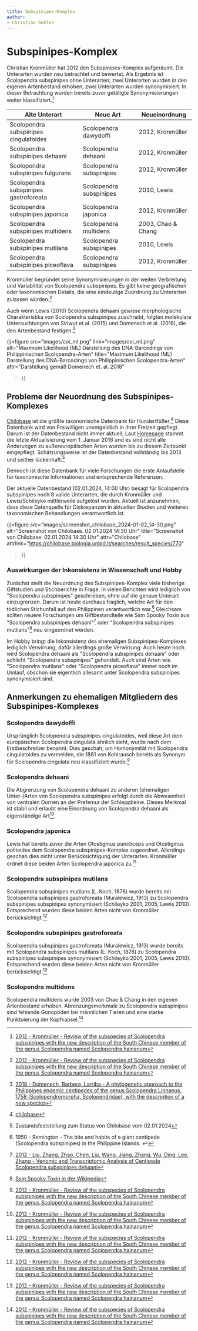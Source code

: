 ```yaml
---
title: Subspinipes-Komplex
author:
- Christian Gehlen
---
```


# Subspinipes-Komplex

Christian Kronmüller hat 2012 den Subspinipes-Komplex aufgeräumt. Die Unterarten wurden neu betrachtet und bewertet. Als Ergebnis ist Scolopendra subspinipes ohne Unterarten; zwei Unterarten wurden in den eigenen Artenbestand erhoben, zwei Unterarten wurden synonymisiert. In dieser Betrachtung wurden bereits zuvor getätigte Synonymisierungen weiter klassifiziert.[^2012-kronmüller]

| Alte Unterart | Neue Art | Neueinordnung |
| --- | --- | --- |  
| Scolopendra subspinipes cingulatoides | Scolopendra dawydoffi | 2012, Kronmüller | 
| Scolopendra subspinipes dehaani | Scolopendra dehaani | 2012, Kronmüller |
| Scolopendra subspinipes fulgurans | Scolopendra subspinipes | 2012, Kronmüller |
| Scolopendra subspinipes gastroforeata | Scolopendra subspinipes | 2010, Lewis |
| Scolopendra subspinipes japonica | Scolopendra japonica | 2012, Kronmüller |
| Scolopendra subspinipes multidens | Scolopendra multidens | 2003, Chao & Chang |
| Scolopendra subspinipes mutilans | Scolopendra subspinipes | 2010, Lewis |
| Scolopendra subspinipes piceoflava | Scolopendra subspinipes | 2012, Kronmüller | 


Kronmüller begründet seine Synonymisierungen in der weiten Verbreitung und Variabilität von Scolopendra subspinipes. Es gibt keine geografischen oder taxonomischen Details, die eine eindeutige Zuordnung zu Unterarten zulassen würden.[^2012-kronmüller]

Auch wenn Lewis (2010) Scolopendra dehaani gewisse morphologische Charakteristika von Scolopendra subspinipes zuschreibt, folgten molekulare Untersuchtungen von Siriwut et al. (2015) und Domenech et al. (2018), die den Artenbestand festigen.[^2018-domenech]

{{<figure
    src="images/coi_ml.png"
    link="images/coi_ml.png"
    alt="Maximum Likelihood (ML) Darstellung des DNA-Barcodings von Philippinischen Scolopendra-Arten"
    title="Maximum Likelihood (ML) Darstellung des DNA-Barcodings von Philippinischen Scolopendra-Arten"
    attr="Darstellung gemäß Domenech et. al. 2018"
>}}


## Probleme der Neuordnung des Subspinipes-Komplexes

[Chilobase](https://chilobase.biologia.unipd.it/) ist die größte taxonomische Datenbank für Hundertfüßer.[^chilobase] Diese Datenbank wird von Freiwilligen unentgeldlich in ihrer Freizeit gepflegt. Darum ist der Datenbestand nicht immer aktuell; Laut [Homepage](https://chilobase.biologia.unipd.it/pages/about-chilobase) stammt die letzte Aktualisierung vom 1. Januar 2016 und es sind nicht alle Änderungen zu außereuropäischen Arten wurden bis zu diesem Zeitpunkt eingepflegt. Schätzungsweise ist der Datenbestand vollständig bis 2013 und seither lückenhaft.[^chilobase-snapshot] 

Dennoch ist diese Datenbank für viele Forschungen die erste Anlaufstelle für taxonomische Informationen und entsprechende Referenzen.

Der aktuelle Datenbestand (02.01.2024, 14:00 Uhr) besagt für Scolopendra subspinipes noch 8 valide Unterarten, die durch Kronmüller und Lewis/Schileyko mittlerweile aufgelöst wurden. Aktuell ist anzunehmen, dass diese Datenquelle für Diskrepanzen in aktuellen Studien und weiteren taxonomischen Behandlungen verantwortlich ist.

{{<figure
    src="images/screenshot_chilobase_2024-01-02_14-30.png"
    alt="Screenshot von Chilobase. 02.01.2024 14:30 Uhr"
    title="Screenshot von Chilobase. 02.01.2024 14:30 Uhr"
    attr="Chilobase"
    attrlink="https://chilobase.biologia.unipd.it/searches/result_species/770"
>}}

### Auswirkungen der Inkonsistenz in Wissenschaft und Hobby

Zunächst stellt die Neuordnung des Subspinipes-Komplex viele bisherige Giftstudien und Stichberichte in Frage. In vielen Berichten wird lediglich von "Scolopendra subspinipes" geschrieben, ohne auf die genaue Unterart einzugrenzen. Darum ist heute durchaus fraglich, welche Art für den tödlichen Stichunfall auf den Philippinen verantwortlich war.[^1950-remington] Gleichsam sollten neuere Forschungen um Giftbestandteile wie Ssm Spooky Toxin aus "Scolopendra subspinipes dehaani"[^fn-2012-liu] oder "Scolopendra subspinipes mutilans"[^ssm-spooky-toxin] neu eingeordnet werden.

Im Hobby bringt die Inkonsistenz des ehemaligen Subspinipes-Komplexes lediglich Verwirrung, dafür allerdings große Verwirrung. Auch heute noch wird Scolopendra dehaani als "Scolopendra subspinipes dehaani" oder schlicht "Scolopendra subspinipes" gehandelt. Auch sind Arten wie "Scolopendra mutilans" oder "Scolopendra piceoflava" immer noch im Umlauf, obschon sie eigentlich allesamt unter Scolopendra subspinipes synonymisiert sind.

## Anmerkungen zu ehemaligen Mitgliedern des Subspinipes-Komplexes

### Scolopendra dawydoffi

Ursprünglich Scolopendra subspinipes cingulatoides, weil diese Art dem europäischen Scolopendra cingulata ähnlich sieht, wurde nach dem Erstbeschreiber benannt. Dies geschah, um Homonymität mit Scolopendra cingulatoides zu vermeiden, die 1881 von Kohlrausch bereits als Synonym für Scolopendra cingulata neu klassifiziert wurde.[^2012-kronmüller]

### Scolopendra dehaani

Die Abgrenzung von Scolopendra dehaani zu anderen (ehemaligen Unter-)Arten von Scolopendra subspinipes erfolgt durch die Abwesenheit von ventralen Dornen an der Prefemur der Schleppbeine. Dieses Merkmal ist stabil und erlaubt eine Einordnung von Scolopendra dehaani als eigenständige Art[^2012-kronmüller]. 

### Scolopendra japonica

Lewis hat bereits zuvor die Arten Otostigmus puncticeps und Otostigmus politoides dem Scolopendra subspinipes-Komplex zugeordnet. Allerdings geschah dies nicht unter Berücksichtigung der Unterarten. Kronmüller ordnet diese beiden Arten Scolopendra japonica zu.[^2012-kronmüller]


### Scolopendra subspinipes mutilans

Scolopendra subspinipes mutilans (L. Koch, 1878) wurde bereits mit Scolopendra subspinipes gastroforeata (Muralewicz, 1913) zu Scolopendra subspinipes subspinipes synonymisiert (Schileyko 2001, 2005, Lewis 2010). Entsprechend wurden diese beiden Arten nicht von Kronmüller berücksichtigt.[^2012-kronmüller]

### Scolopendra subspinipes gastroforeata

Scolopendra subspinipes gastroforeata (Muralewicz, 1913) wurde bereits mit Scolopendra subspinipes mutilans (L. Koch, 1878) zu Scolopendra subspinipes subspinipes synonymisiert (Schileyko 2001, 2005, Lewis 2010). Entsprechend wurden diese beiden Arten nicht von Kronmüller berücksichtigt.[^2012-kronmüller]

### Scolopendra multidens

Scolopendra multidens wurde 2003 von Chao & Chang in den eigenen Artenbestand erhoben. Abrenzungsmerkmale zu Scolopendra subspinipes sind fehlende Gonopoden bei männlichen Tieren und eine starke Punktuierung der Kopfkapsel.[^2012-kronmüller]


[^2012-kronmüller]: [2012 - Kronmüller - Review of the subspecies of Scolopendra subspinipes with the new description of the South Chinese member of the genus Scolopendra named Scolopendra hainanum](https://www.researchgate.net/publication/259752848_Review_of_the_subspecies_of_Scolopendra_subspinipes_Leach_1815_with_the_new_description_of_the_South_Chinese_member_of_the_genus_Scolopendra_Linnaeus_1758_named_Scolopendra_hainanum_spec_nov_Myriapoda)

[^2018-domenech]: [2018 - Domenech, Barbera, Larriba - A phylogenetic approach to the Philippines endemic centipedes of the genus Scolopendra Linnaeus, 1758 (Scolopendromorpha, Scolopendridae), with the description of a new species](https://www.researchgate.net/publication/327846355_A_phylogenetic_approach_to_the_Philippines_endemic_centipedes_of_the_genus_Scolopendra_Linnaeus_1758_Scolopendromorpha_Scolopendridae_with_the_description_of_a_new_species)

[^chilobase]: [chilobase](https://chilobase.biologia.unipd.it/)

[^chilobase-snapshot]: Zustandsfeststellung zum Status von Chilobase vom 02.01.2024

[^1950-remington]: 1950 - Remington - The bite and habits of a giant centipede (Scolopendra subspinipes) in the Philippine Islands. ↩︎

[^fn-2012-liu]: [2012 - Liu, Zhang, Zhao, Chen, Liu, Wang, Jiang, Zhang, Wu, Ding, Lee, Zhang - Venomic and Transcriptomic Analysis of Centipede Scolopendra subspinipes dehaani](https://pubs.acs.org/doi/10.1021/pr300881d)

[^ssm-spooky-toxin]: [Ssm Spooky Toxin in der Wikipedia](https://en.wikipedia.org/wiki/Ssm_spooky_toxin)